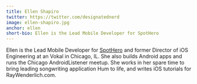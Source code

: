 ```yaml
---
title: Ellen Shapiro
twitter: https://twitter.com/designatednerd
image: ellen-shapiro.jpg
anchor: ellen
short-bio: Ellen is the Lead Mobile Developer for SpotHero
---
```


<p>Ellen is the Lead Mobile Developer for <a href="http://spothero.com/" target="_blank">SpotHero</a> and former Director of iOS Engineering at an Vokal in Chicago, IL. She also builds Android apps and runs the Chicago AndroidListener meetup. She works in her spare time to bring leading songwriting application Hum to life, and writes iOS tutorials for RayWenderlich.com.</p>